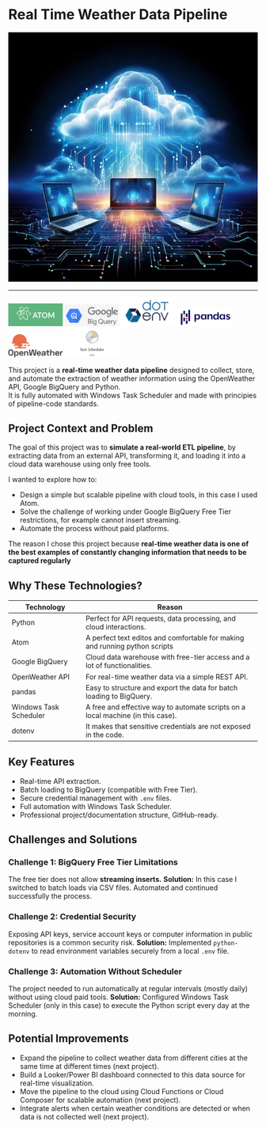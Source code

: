 # Real Time Weather Data Pipeline
<img src="images/introduction.jpg" alt="introduction" width="700"/>

---
<img src="images/atom-logo.jpg" alt="Atom Logo" width="110"/> <img src="images/bigquery-logo.png" alt="BigQuery Logo" width="110"/> <img src="images/dotenv-logo.png" alt="dotenv Logo" width="110"/> <img src="images/pandas-logo.jpg" alt="Pandas Logo" width="110"/> <img src="images/openweather-logo.png" alt="OpenWeather Logo" width="110"/>  <img src="images/window-task-scheduler-logo.png" alt="Window Task Scheduler Logo" width="110"/>

This project is a **real-time weather data pipeline** designed to collect, store, and automate the extraction of weather information using the OpenWeather API, Google BigQuery and Python.  
It is fully automated with Windows Task Scheduler and made with principies of pipeline-code standards.

## Project Context and Problem
The goal of this project was to **simulate a real-world ETL pipeline**, by extracting data from an external API, transforming it, and loading it into a cloud data warehouse using only free tools.

I wanted to explore how to:
- Design a simple but scalable pipeline with cloud tools, in this case I used Atom.
- Solve the challenge of working under Google BigQuery Free Tier restrictions, for example cannot insert streaming.
- Automate the process without paid platforms.

The reason I chose this project because **real-time weather data is one of the best examples of constantly changing information that needs to be captured regularly**

## Why These Technologies?

| Technology | Reason |
|------------|--------|
| Python     | Perfect for API requests, data processing, and cloud interactions. |
| Atom     | A perfect text editos and comfortable for making and running python scripts |
| Google BigQuery | Cloud data warehouse with free-tier access and a lot of functionalities. |
| OpenWeather API | For real-time weather data via a simple REST API. |
| pandas     | Easy to structure and export the data for batch loading to BigQuery. |
| Windows Task Scheduler | A free and effective way to automate scripts on a local machine (in this case). |
| dotenv     | It makes that sensitive credentials are not exposed in the code. |

## Key Features

- Real-time API extraction.
- Batch loading to BigQuery (compatible with Free Tier).
- Secure credential management with `.env` files.
- Full automation with Windows Task Scheduler.
- Professional project/documentation structure, GitHub-ready.

## Challenges and Solutions

### Challenge 1: BigQuery Free Tier Limitations
The free tier does not allow **streaming inserts.**
**Solution:** In this case I switched to batch loads via CSV files. Automated and continued successfully the process.

### Challenge 2: Credential Security
Exposing API keys, service account keys or computer information in public repositories is a common security risk.
**Solution:** Implemented `python-dotenv` to read environment variables securely from a local `.env` file.

### Challenge 3: Automation Without Scheduler
The project needed to run automatically at regular intervals (mostly daily) without using cloud paid tools.
**Solution:** Configured Windows Task Scheduler (only in this case) to execute the Python script every day at the morning.

## Potential Improvements

- Expand the pipeline to collect weather data from different cities at the same time at different times (next project).
- Build a Looker/Power BI dashboard connected to this data source for real-time visualization.
- Move the pipeline to the cloud using Cloud Functions or Cloud Composer for scalable automation (next project).
- Integrate alerts when certain weather conditions are detected or when data is not collected well (next project).








